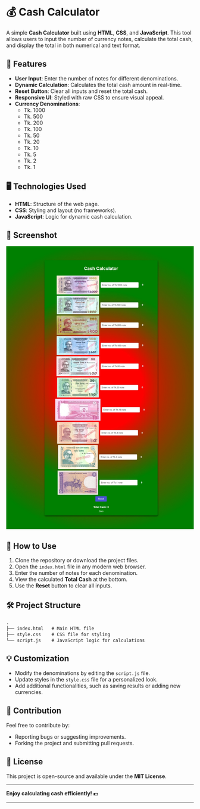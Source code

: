 
# 💰 Cash Calculator

A simple **Cash Calculator** built using **HTML**, **CSS**, and **JavaScript**. This tool allows users to input the number of currency notes, calculate the total cash, and display the total in both numerical and text format.

## 🚀 Features

- **User Input**: Enter the number of notes for different denominations.
- **Dynamic Calculation**: Calculates the total cash amount in real-time.
- **Reset Button**: Clear all inputs and reset the total cash.
- **Responsive UI**: Styled with raw CSS to ensure visual appeal.
- **Currency Denominations**:
  - Tk. 1000
  - Tk. 500
  - Tk. 200
  - Tk. 100
  - Tk. 50
  - Tk. 20
  - Tk. 10
  - Tk. 5
  - Tk. 2
  - Tk. 1

## 🖥️ Technologies Used

- **HTML**: Structure of the web page.
- **CSS**: Styling and layout (no frameworks).
- **JavaScript**: Logic for dynamic cash calculation.

## 📸 Screenshot

![Cash Calculator](./bd%20note%20img/Screenshot_8-12-2024_212026_127.0.0.1.jpeg)

## 🔧 How to Use

1. Clone the repository or download the project files.
2. Open the `index.html` file in any modern web browser.
3. Enter the number of notes for each denomination.
4. View the calculated **Total Cash** at the bottom.
5. Use the **Reset** button to clear all inputs.

## 🛠️ Project Structure

```plaintext
.
├── index.html   # Main HTML file
├── style.css    # CSS file for styling
└── script.js    # JavaScript logic for calculations
```

## 💡 Customization

- Modify the denominations by editing the `script.js` file.
- Update styles in the `style.css` file for a personalized look.
- Add additional functionalities, such as saving results or adding new currencies.

## 🤝 Contribution

Feel free to contribute by:
- Reporting bugs or suggesting improvements.
- Forking the project and submitting pull requests.

## 📄 License

This project is open-source and available under the **MIT License**.

---

**Enjoy calculating cash efficiently! 💵**

---

